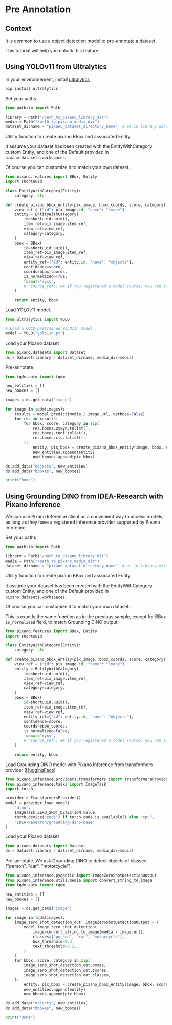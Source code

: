 # Pre Annotation

## Context

It is common to use a object detection model to pre-annotate a dataset.

This tutorial will help you unlock this feature.


## Using YOLOv11 from Ultralytics

In your environnement, install [ultralytics](https://www.ultralytics.com)
```bash
pip install ultralytics
```

Set your paths

```python
from pathlib import Path

library = Path("/path_to_pixano_library_dir")
media = Path("/path_to_pixano_media_dir")
dataset_dirname = "pixano_dataset_directory_name"  # as in library directory
```

Utility function to create pixano BBox and associated Entity.

It assume your dataset has been created with the EntityWithCategory custom Entity, and one of the Default provided in `pixano.datasets.workspaces`.

Of course you can customize it to match your own dataset.

```python
from pixano.features import BBox, Entity
import shortuuid

class EntityWithCategory(Entity):
    category: str

def create_pixano_bbox_entity(pix_image, bbox_coords, score, category):
    view_ref = {"id": pix_image.id, "name": "image"}
    entity = EntityWithCategory(
        id=shortuuid.uuid(),
        item_ref=pix_image.item_ref,
        view_ref=view_ref,
        category=category,
    )
    bbox = BBox(
        id=shortuuid.uuid(),
        item_ref=pix_image.item_ref,
        view_ref=view_ref,
        entity_ref={"id": entity.id, "name": "objects"},
        confidence=score,
        coords=bbox_coords,
        is_normalized=True,
        format="xyxy",
        # "source_ref": ## if you registered a model source, you can add it here, else it's a default
    )

    return entity, bbox
```

Load YOLOv11 model.

```python
from ultralytics import YOLO

# Load a COCO-pretrained YOLO11n model
model = YOLO("yolo11n.pt")
```

Load your Pixano dataset

```python
from pixano.datasets import Dataset
ds = Dataset(library / dataset_dirname, media_dir=media)
```

Pre-annotate

```python
from tqdm.auto import tqdm

new_entities = []
new_bboxes = []

images = ds.get_data("image")

for image in tqdm(images):
    results = model.predict(media / image.url, verbose=False)
    for res in results:
        for bbox, score, category in zip(
            res.boxes.xyxyn.tolist(),
            res.boxes.conf.tolist(),
            res.boxes.cls.tolist(),
        ):
            entity, pix_bbox = create_pixano_bbox_entity(image, bbox, score, res.names[category])
            new_entities.append(entity)
            new_bboxes.append(pix_bbox)

ds.add_data("objects", new_entities)
ds.add_data("bboxes", new_bboxes)

print("Done")
```

## Using Grounding DINO from IDEA-Research with Pixano Inference

We can use Pixano Inference client as a convenient way to access models, as long as they have a registered inference provider supported by Pixano Inference.

Set your paths

```python
from pathlib import Path

library = Path("/path_to_pixano_library_dir")
media = Path("/path_to_pixano_media_dir")
dataset_dirname = "pixano_dataset_directory_name"  # as in library directory
```

Utility function to create pixano BBox and associated Entity.

It assume your dataset has been created with the EntityWithCategory custom Entity, and one of the Default provided in `pixano.datasets.workspaces`.

Of course you can customize it to match your own dataset.

This is exactly the same function as in the previous sample, except for BBox `is_normalized` field, to match Grounding DINO output.

```python
from pixano.features import BBox, Entity
import shortuuid

class EntityWithCategory(Entity):
    category: str

def create_pixano_bbox_entity(pix_image, bbox_coords, score, category):
    view_ref = {"id": pix_image.id, "name": "image"}
    entity = EntityWithCategory(
        id=shortuuid.uuid(),
        item_ref=pix_image.item_ref,
        view_ref=view_ref,
        category=category,
    )
    bbox = BBox(
        id=shortuuid.uuid(),
        item_ref=pix_image.item_ref,
        view_ref=view_ref,
        entity_ref={"id": entity.id, "name": "objects"},
        confidence=score,
        coords=bbox_coords,
        is_normalized=False,
        format="xyxy",
        # "source_ref": ## if you registered a model source, you can add it here, else it's a default
    )

    return entity, bbox
```

Load Grounding DINO model with Pixano Inference from transformers provider ([HuggingFace](https://huggingface.co))

```python
from pixano_inference.providers.transformers import TransformersProvider
from pixano_inference.tasks import ImageTask
import torch

provider = TransformersProvider()
model = provider.load_model(
    "dino",
    ImageTask.ZERO_SHOT_DETECTION.value,
    torch.device("cuda") if torch.cuda.is_available() else "cpu",
    "IDEA-Research/grounding-dino-base"
)
```

Load your Pixano dataset

```python
from pixano.datasets import Dataset
ds = Dataset(library / dataset_dirname, media_dir=media)
```

Pre-annotate. We ask Grounding DINO to detect objects of classes ["person", "car", "motorcycle"].

```python
from pixano_inference.pydantic import ImageZeroShotDetectionOutput
from pixano_inference.utils.media import convert_string_to_image
from tqdm.auto import tqdm

new_entities = []
new_bboxes = []

images = ds.get_data("image")

for image in tqdm(images):
    image_zero_shot_detection_out: ImageZeroShotDetectionOutput = (
        model.image_zero_shot_detection(
            image=convert_string_to_image(media / image.url),
            classes=["person", "car", "motorcycle"],
            box_threshold=0.3,
            text_threshold=0.2,
        )
    )
    for bbox, score, category in zip(
        image_zero_shot_detection_out.boxes,
        image_zero_shot_detection_out.scores,
        image_zero_shot_detection_out.classes,
    ):
        entity, pix_bbox = create_pixano_bbox_entity(image, bbox, score, category)
        new_entities.append(entity)
        new_bboxes.append(pix_bbox)

ds.add_data("objects", new_entities)
ds.add_data("bboxes", new_bboxes)

print("Done")
```
